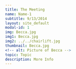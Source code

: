 ```yaml
---
title: The Meeting
name: Name-1
subtitle: 9/13/2014
layout: site_default
modal-id: 1
img: Becca.jpg
img1: Becca.jpg
img2: ../../chairlift.jpg
thumbnail: Becca.jpg
<!-- alt: Picture of Becca -->
topic: Topic
description: More Info
---
```

